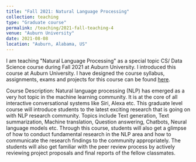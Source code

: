 ```yaml
---
title: "Fall 2021: Natural Language Processing"
collection: teaching
type: "Graduate course"
permalink: /teaching/2021-fall-teaching-4
venue: "Auburn University"
date: 2021-08-08
location: "Auburn, Alabama, US"
---
```


I am teaching "Natural Language Processing" as a special topic CS/ Data Science course during Fall 2021 at Auburn University. I introduced this course at Auburn University. I have designed the course syllabus, assignments, exams and projects for this course can be found <a href="https://auburn.instructure.com/courses/1303005">here</a>.


Course Description: Natural language processing (NLP) has emerged as a very hot topic in the machine learning community. It is at the core of all interactive conversational systems like Siri, Alexa etc. This graduate level course will introduce students to the latest exciting research that is going on with NLP research community. Topics include Text generation, Text summarization, Machine translation, Question answering, Chatbots, Neural language models etc. Through this course, students will also get a glimpse of how to conduct fundamental research in the NLP area and how to communicate the research findings to the community appropriately. The students will also get familiar with the peer review process by actively reviewing project proposals and final reports of the fellow classmates.
